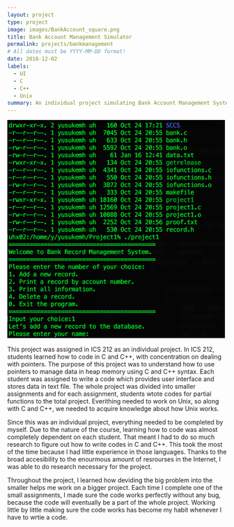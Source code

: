 ```yaml
---
layout: project
type: project
image: images/BankAccount_square.png
title: Bank Account Management Simulator
permalink: projects/bankmanagement
# All dates must be YYYY-MM-DD format!
date: 2018-12-02
labels:
  - UI
  - C
  - C++
  - Unix
summary: An individual project simulating Bank Account Management System for ICS 212.
---
```


<img class="ui medium right floated rounded image" src="../images/BankAccount_normal.png" width="500">

This project was assigned in ICS 212 as an individual project. In ICS 212, students learned how to code in C and C++, with concentration on dealing with pointers. The purpose of this project was to understand how to use pointers to manage data in heap memory using C and C++ syntax. Each student was assigned to write a code which provides user interface and stores data in text file. The whole project was divided into smaller assignments and for each assignment, students wtote codes for partial functions to the total project. Everithing needed to work on Unix, so along with C and C++, we needed to acquire knowledge about how Unix works.

Since this was an individual project, everything needed to be completed by myself. Due to the nature of the course, learning how to code was almost completely dependent on each student. That meant I had to do so much research to figure out how to write codes in C and C++. This took the most of the time because I had little experience in those languages. Thanks to the broad accesibility to the enourmous amount of resrourses in the Internet, I was able to do research necessary for the project.

Throughout the project, I learned how deviding the big problem into the smaller helps me work on a bigger project. Each time I complete one of the small assignments, I made sure the code works perfectly without any bug, because the code will eventually be a part of the whole project. Working little by little making sure the code works has become my habit whenever I have to wrtie a code.
